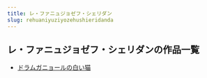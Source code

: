 ```yaml
---
title: レ・ファニュジョゼフ・シェリダン
slug: rehuaniyuziyozehushieridanda
---
```


## レ・ファニュジョゼフ・シェリダンの作品一覧

- [ドラムガニョールの白い猫](doramuganiyorunobaiimaodf)
